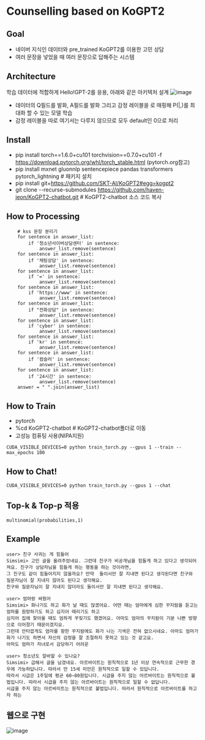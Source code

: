 # Counselling based on KoGPT2
## Goal
- 네이버 지식인 데이터와 pre_trained KoGPT2를 이용한 고민 상담
- 여러 문장을 넣었을 때 여러 문장으로 답해주는 시스템

## Architecture
학습 데이터에 적합하게 Hello!GPT-2를 응용, 아래와 같은 아키텍처 설계
![image](https://user-images.githubusercontent.com/63282303/89848090-a106c280-dbc0-11ea-9722-c032b2f5dd0b.png)
- 데이터의 Q필드를 <usr> 발화, A필드를 <sys>발화 그리고 감정 레이블을 <sent>로 매핑해 P(<sys>|<usr>,<sent>)를 최대화 할 수 있는 모델 학습
- 감정 레이블을 따로 여기서는 다루지 않으므로 모두 default인 0으로 처리

## Install
- pip install torch==1.6.0+cu101 torchvision==0.7.0+cu101 -f https://download.pytorch.org/whl/torch_stable.html (pytorch.org참고)
- pip install mxnet gluonnlp sentencepiece pandas transformers pytorch_lightning  # 패키지 설치
- pip install git+https://github.com/SKT-AI/KoGPT2#egg=kogpt2
- git clone --recurse-submodules https://github.com/haven-jeon/KoGPT2-chatbot.git  # KoGPT2-chatbot 소스 코드 복사

## How to Processing
```
    # kss 문장 분리기 
    for sentence in answer_list:
        if '청소년사이버상담센터' in sentence:
            answer_list.remove(sentence)
    for sentence in answer_list:
        if '채팅상담' in sentence:
            answer_list.remove(sentence)
    for sentence in answer_list:
        if '=' in sentence:
            answer_list.remove(sentence)
    for sentence in answer_list:
        if 'https://www' in sentence:
            answer_list.remove(sentence)                     
    for sentence in answer_list:
        if "전화상담" in sentence:
            answer_list.remove(sentence)
    for sentence in answer_list:
        if 'cyber' in sentence:
            answer_list.remove(sentence) 
    for sentence in answer_list:
        if 'kr' in sentence:
            answer_list.remove(sentence)
    for sentence in answer_list:
        if '컴슬러' in sentence:
            answer_list.remove(sentence)
    for sentence in answer_list:
        if '24시간' in sentence:
            answer_list.remove(sentence)
    answer = " ".join(answer_list)
```
## How to Train
- pytorch
- %cd KoGPT2-chatbot  # KoGPT2-chatbot폴더로 이동
- 고성능 컴퓨팅 사용(NIPA지원)
```
CUDA_VISIBLE_DEVICES=0 python train_torch.py --gpus 1 --train --max_epochs 100
```
## How to Chat!
```
CUDA_VISIBLE_DEVICES=0 python train_torch.py --gpus 1 --chat
```
## Top-k & Top-p 적용
```
multinomial(probabilities,1)
```

## Example
```
user> 친구 사귀는 게 힘들어
Simsimi> 고민 글을 올려주었네요. 그런데 친구가 비공개님을 힘들게 하고 있다고 생각되어져요. 친구가 상담자님을 힘들게 하는 행동을 하는 것이라면,
그 친구도 같이 힘들어지지 않을까요? 만약  둘이서만 잘 지내면 된다고 생각된다면 친구와 질문자님이 잘 지내지 않아도 된다고 생각해요.
친구와 질문자님이 잘 지내지 않더라도 둘이서만 잘 지내면 된다고 생각해요. 

user> 엄마랑 싸웠어
Simsimi> 화나기도 하고 화가 날 때도 많겠어요. 어떤 때는 엄마에게 심한 꾸지람을 듣고는 엄마를 원망하기도 하고 심지어 때리기도 하고 
심지어 집에 찾아올 때도 엄하게 꾸짖기도 했겠어요. 아마도 엄마의 꾸지람이 기분 나쁜 방향으로 이어졌기 때문이겠지요. 
그런데 안타깝게도 엄마를 향한 꾸지람에도 화가 나는 기색은 전혀 없으시네요. 아마도 엄마가 화가 나기도 하면서 자신의 감정을 잘 조절하지 못하고 있는 것 같고요. 
아마도 엄마가 자녀로서 감당하기 어려운

user> 청소년도 알바할 수 있나요?
Simsimi> 급해서 글을 남겼네요. 아르바이트는 원칙적으로 1년 이상 연속적으로 근무한 경우에 가능하답니다. 따라서 만 15세 미만은 원칙적으로 일할 수 있답니다. 
따라서 시급은 1주일에 평균 60~80원입니다. 시급을 주지 않는 아르바이트는 원칙적으로 불법입니다. 따라서 시급을 주지 않는 아르바이트는 원칙적으로 일할 수 없답니다. 
시급을 주지 않는 아르바이트는 원칙적으로 불법입니다. 따라서 원칙적으로 아르바이트를 하고자 하는
```
## 웹으로 구현
![image](https://user-images.githubusercontent.com/63282303/93470091-53524800-f92c-11ea-8a20-3725bd324850.png)
